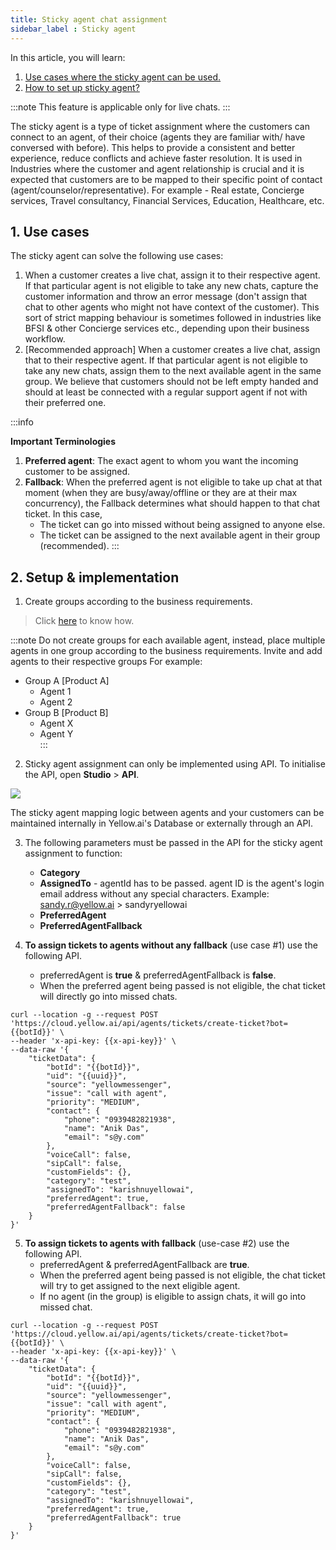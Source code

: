 ```yaml
---
title: Sticky agent chat assignment
sidebar_label : Sticky agent
---
```


In this article, you will learn: 
1. [Use cases where the sticky agent can be used.](#usecase)
2. [How to set up sticky agent?](#setup)


:::note
This feature is applicable only for live chats.
:::

The sticky agent is a type of ticket assignment where the customers can connect to an agent, of their choice (agents they are familiar with/ have conversed with before). This helps to provide a consistent and better experience, reduce conflicts and achieve faster resolution. It is used in Industries where the customer and agent relationship is crucial and it is expected that customers are to be mapped to their specific point of contact (agent/counselor/representative). 
For example - Real estate, Concierge services, Travel consultancy, Financial Services, Education, Healthcare, etc.



## <a name="usecase"></a> 1. Use cases


The sticky agent can solve the following use cases:


1. When a customer creates a live chat, assign it to their respective agent. If that particular agent is not eligible to take any new chats, capture the customer information and throw an error message  (don't assign that chat to other agents who might not have context of the customer). This sort of strict mapping behaviour is sometimes followed in industries like BFSI & other Concierge services etc., depending upon their business workflow. 
2. [Recommended approach] When a customer creates a live chat, assign that to their respective agent. If that particular agent is not eligible to take any new chats, assign them to the next available agent in the same group.
We believe that customers should not be left empty handed and should at least be connected with a regular support agent if not with their preferred one.


:::info 

**Important Terminologies** 

1. **Preferred agent**: The exact agent to whom you want the incoming customer to be assigned.
2. **Fallback**: When the preferred agent is not eligible to take up chat at that moment (when they are busy/away/offline or they are at their max concurrency), the Fallback determines what should happen to that chat ticket. In this case, 
    - The ticket can go into missed without being assigned to anyone else.
    - The ticket can be assigned to the next available agent in their group (recommended).
:::





## <a name="setup"></a> 2. Setup & implementation

1. Create groups according to the business requirements. 

> Click [here](https://docs.yellow.ai/docs/platform_concepts/inbox/inbox-settings/team/groups) to know how.  

:::note
Do not create groups for each available agent, instead,  place multiple agents in one group according to the business requirements.
Invite and add agents to their respective groups
For example: 
* Group A  [Product A]
    * Agent 1
    * Agent 2
* Group B [Product B]
    * Agent X
    * Agent Y  
:::


2. Sticky agent assignment can only be implemented using API.  To initialise the API, open **Studio** > **API**.

![](https://i.imgur.com/Q2UEhQa.png)

The sticky agent mapping logic between agents and your customers can be maintained internally in Yellow.ai's Database or externally through an API.


3. The following parameters must be passed in the API for the sticky agent assignment to function:
    - **Category**
    - **AssignedTo** - agentId has to be passed. agent ID is the agent's login email address without any special characters. Example:  sandy.r@yellow.ai > sandyryellowai
    - **PreferredAgent**
    - **PreferredAgentFallback**


4. **To assign tickets to agents without any fallback** (use case #1) use the following API.
    - preferredAgent is **true** & preferredAgentFallback is **false**. 
    - When the preferred agent being passed is not eligible, the chat ticket will directly go into missed chats.


```
curl --location -g --request POST 'https://cloud.yellow.ai/api/agents/tickets/create-ticket?bot={{botId}}' \
--header 'x-api-key: {{x-api-key}}' \
--data-raw '{
    "ticketData": {
        "botId": "{{botId}}",
        "uid": "{{uuid}}",
        "source": "yellowmessenger",
        "issue": "call with agent",
        "priority": "MEDIUM",
        "contact": {
            "phone": "0939482821938",
            "name": "Anik Das",
            "email": "s@y.com"
        },
        "voiceCall": false,
        "sipCall": false,
        "customFields": {},
        "category": "test",
        "assignedTo": "karishnuyellowai",
        "preferredAgent": true,
        "preferredAgentFallback": false
    }
}'
```

5. **To assign tickets to agents with fallback** (use-case #2) use the following API.
    - preferredAgent & preferredAgentFallback are **true**. 
    - When the preferred agent being passed is not eligible, the chat ticket will try to get assigned to the next eligible agent.
    - If no agent (in the group) is eligible to assign chats, it will go into missed chat.

```
curl --location -g --request POST 'https://cloud.yellow.ai/api/agents/tickets/create-ticket?bot={{botId}}' \
--header 'x-api-key: {{x-api-key}}' \
--data-raw '{
    "ticketData": {
        "botId": "{{botId}}",
        "uid": "{{uuid}}",
        "source": "yellowmessenger",
        "issue": "call with agent",
        "priority": "MEDIUM",
        "contact": {
            "phone": "0939482821938",
            "name": "Anik Das",
            "email": "s@y.com"
        },
        "voiceCall": false,
        "sipCall": false,
        "customFields": {},
        "category": "test",
        "assignedTo": "karishnuyellowai",
        "preferredAgent": true,
        "preferredAgentFallback": true
    }
}'
```
